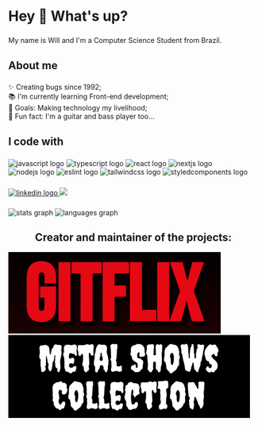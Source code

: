 <h1 align="left">Hey 🤘 What's up?</h1>

###

<p align="left">My name is Will and I'm a Computer Science Student from Brazil.</p>

###

<h2 align="left">About me</h2>

###

<p align="left">✨ Creating bugs since 1992;<br>📚 I'm currently learning Front-end development;<br>🎯 Goals: Making technology my livelihood;<br>🎸 Fun fact: I'm a guitar and bass player too...</p>

###

<h2 align="left">I code with</h2>

###

<div align="left">
  <img src="https://cdn.jsdelivr.net/gh/devicons/devicon/icons/javascript/javascript-original.svg" height="40" width="52" alt="javascript logo"  />
  <img src="https://cdn.jsdelivr.net/gh/devicons/devicon/icons/typescript/typescript-original.svg" height="40" width="52" alt="typescript logo"  />
  <img src="https://cdn.jsdelivr.net/gh/devicons/devicon/icons/react/react-original.svg" height="40" width="52" alt="react logo"  />
  <img src="https://user-images.githubusercontent.com/28990749/71623319-6795bf80-2bba-11ea-8401-6192d94f3fef.png" height="40" width="52" alt="nextjs logo"  />  
  <img src="https://cdn.jsdelivr.net/gh/devicons/devicon/icons/nodejs/nodejs-original.svg" height="40" width="52" alt="nodejs logo"  />
  <img src="https://cdn.jsdelivr.net/gh/devicons/devicon/icons/eslint/eslint-original.svg" height="40" width="52" alt="eslint logo"  />
  <img src="https://cdn.jsdelivr.net/gh/devicons/devicon/icons/tailwindcss/tailwindcss-plain.svg" height="40" width="52" alt="tailwindcss logo"  />
  <img src="https://cdn.worldvectorlogo.com/logos/styled-components-1.svg" height="40" width="52" alt="styledcomponents logo"/>
</div>

###

  </a>
  <a href="https://www.linkedin.com/in/willyng-pedroso/" target="_blank">
    <img src="https://img.shields.io/static/v1?message=LinkedIn&logo=linkedin&label=&color=0077B5&logoColor=white&labelColor=&style=for-the-badge" height="35" alt="linkedin logo"  />
  </a> <a href = "mailto:willyng.pedroso@gmail.com"><img src="https://img.shields.io/badge/-Gmail-%23333?style=for-the-badge&logo=gmail&logoColor=white" target="_blank" height="35"></a>
</div>

###

<div align="left">
  <img src="https://github-readme-stats.vercel.app/api?hide_title=false&hide_rank=false&show_icons=true&include_all_commits=true&count_private=true&disable_animations=false&theme=dark&locale=en&hide_border=false&username=willypedroso" height="150" alt="stats graph"  />
  <img src="https://github-readme-stats.vercel.app/api/top-langs?locale=en&hide_title=false&layout=compact&card_width=320&langs_count=5&theme=dark&hide_border=false&username=willypedroso" height="150" alt="languages graph"  />
</div>


<h2 align="center">Creator and maintainer of the projects:</h2>
<a href="https://gitflix-br.vercel.app"><img src="gitflix-logo.png"></a><br>
<a href="https://metal-shows-collection.vercel.app"><img src="msc-logo.png"></a>
